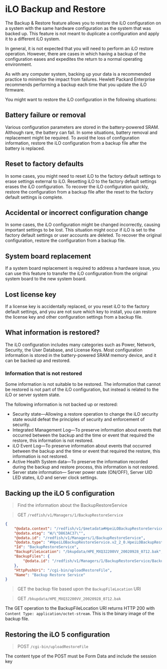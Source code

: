 # iLO Backup and Restore

The Backup & Restore feature allows you to restore the iLO configuration on a system with the same
hardware configuration as the system that was backed up. This feature is not meant to duplicate a
configuration and apply it to a different iLO system.

In general, it is not expected that you will need to perform an iLO restore operation. However, there are
cases in which having a backup of the configuration eases and expedites the return to a normal operating
environment.

As with any computer system, backing up your data is a recommended practice to minimize the impact
from failures. Hewlett Packard Enterprise recommends performing a backup each time that you update
the iLO firmware.

You might want to restore the iLO configuration in the following situations:

## Battery failure or removal

Various configuration parameters are stored in the battery-powered SRAM. Although rare, the battery
can fail. In some situations, battery removal and replacement might be required. To avoid the loss of
configuration information, restore the iLO configuration from a backup file after the battery is replaced.

## Reset to factory defaults

In some cases, you might need to reset iLO to the factory default settings to erase settings external to
iLO. Resetting iLO to the factory default settings erases the iLO configuration. To recover the iLO
configuration quickly, restore the configuration from a backup file after the reset to the factory default
settings is complete.

## Accidental or incorrect configuration change

In some cases, the iLO configuration might be changed incorrectly, causing important settings to be
lost. This situation might occur if iLO is set to the factory default settings or user accounts are deleted.
To recover the original configuration, restore the configuration from a backup file.

## System board replacement

If a system board replacement is required to address a hardware issue, you can use this feature to
transfer the iLO configuration from the original system board to the new system board.

## Lost license key

If a license key is accidentally replaced, or you reset iLO to the factory default settings, and you are
not sure which key to install, you can restore the license key and other configuration settings from a
backup file.

## What information is restored?

The iLO configuration includes many categories such as Power, Network, Security, the User Database,
and License Keys. Most configuration information is stored in the battery-powered SRAM memory device,
and it can be backed up and restored.

### Information that is not restored

Some information is not suitable to be restored. The information that cannot be restored is not part of the
iLO configuration, but instead is related to the iLO or server system state.

The following information is not backed up or restored:

* Security state—Allowing a restore operation to change the iLO security state would defeat the principles of security
and enforcement of security.
* Integrated Management Log—To preserve information about events that occurred between the backup and the time or event that
required the restore, this information is not restored.
* iLO Event Log—To preserve information about events that occurred between the backup and the time or event that
required the restore, this information is not restored.
* Active Health System data—To preserve the information recorded during the backup and restore process, this information is not
restored.
* Server state information— Server power state (ON/OFF), Server UID LED states, iLO and server clock settings.


## Backing up the iLO 5 configuration

> Find the information about the BackupRestoreService

> GET `/redfish/v1/Managers/1/BackupRestoreService`

```json
{
    "@odata.context": "/redfish/v1/$metadata#HpeiLOBackupRestoreService.HpeiLOBackupRestoreService",
    "@odata.etag": "W/\"D863AC37\"",
    "@odata.id": "/redfish/v1/Managers/1/BackupRestoreService",
    "@odata.type": "#HpeiLOBackupRestoreService.v2_2_0.HpeiLOBackupRestoreService",
    "Id": "BackupRestoreService",
    "BackupFileLocation": "/bkupdata/HPE_MXQ32200VV_20020928_0712.bak",
    "BackupFiles": {
        "@odata.id": "/redfish/v1/Managers/1/BackupRestoreService/BackupFiles"
    },
    "HttpPushUri": "/cgi-bin/uploadRestoreFile",
    "Name": "Backup Restore Service"
}
``` 

> GET the backup file based upon the `BackupFileLocation` URI

> GET `/bkupdata/HPE_MXQ32200VV_20020928_0712.bak`

The GET operation to the BackupFileLocation URI returns HTTP 200 with `Content Type: application/octet-stream`.  This is the binary image of the backup file.

## Restoring the iLO 5 configuration

> POST `/cgi-bin/uploadRestoreFile`

The content type of the POST must be Form Data and include the session key







